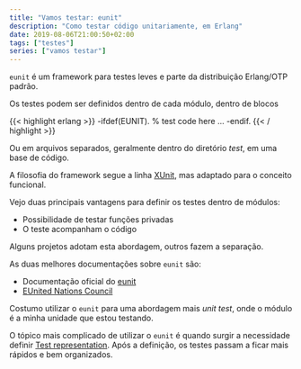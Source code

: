 ```yaml
---
title: "Vamos testar: eunit"
description: "Como testar código unitariamente, em Erlang"
date: 2019-08-06T21:00:50+02:00
tags: ["testes"]
series: ["vamos testar"]
---
```


`eunit` é um framework para testes leves e parte da distribuição Erlang/OTP padrão. 

Os testes podem ser definidos dentro de cada módulo, dentro de blocos

{{< highlight erlang >}}
-ifdef(EUNIT).
    % test code here
    ...
-endif.
{{< / highlight >}}

Ou em arquivos separados, geralmente dentro do diretório _test_, em uma base de código.

A filosofia do framework segue a linha [XUnit](https://en.wikipedia.org/wiki/XUnit), mas adaptado para o conceito funcional.

Vejo duas principais vantagens para definir os testes dentro de módulos:

* Possibilidade de testar funções privadas
* O teste acompanham o código

Alguns projetos adotam esta abordagem, outros fazem a separação.

As duas melhores documentações sobre `eunit` são:

* Documentação oficial do [eunit](http://erlang.org/doc/apps/eunit/chapter.html)
* [EUnited Nations Council](https://learnyousomeerlang.com/eunit)

Costumo utilizar o `eunit` para uma abordagem mais _unit test_, onde o módulo é a minha unidade que estou testando.

O tópico mais complicado de utilizar o `eunit` é quando surgir a necessidade definir [Test representation](http://erlang.org/doc/apps/eunit/chapter.html#eunit-test-representation). Após a definição, os testes passam a ficar mais rápidos e bem organizados.

